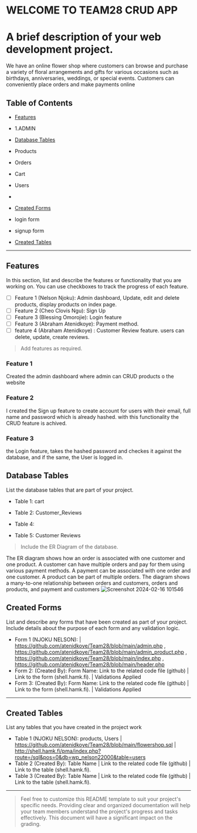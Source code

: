 # WELCOME TO TEAM28 CRUD APP

# A brief description of your web development project.
We have an online flower shop where customers can browse and purchase a variety of floral arrangements and gifts for various occasions such as birthdays, anniversaries, weddings, or special events. Customers can conveniently place orders and make payments online


## Table of Contents
- [Features](#features)
- 1.ADMIN   
    
- [Database Tables](#database-tables)
- Products
- Orders
- Cart
- Users
- 
- [Created Forms](#created-forms)
- login form
- signup form
- [Created Tables](#created-tables)

---

## Features

In this section, list and describe the features or functionality that you are working on. You can use checkboxes to track the progress of each feature.

- [ ] Feature 1 (Nelson Njoku): Admin dashboard, Update, edit and delete products, display products on index page. 
- [ ] Feature 2 (Cheo Clovis Ngu): Sign Up
- [ ] Feature 3 (Blessing Omorojie): Login feature
- [ ] Feature 3 (Abraham Atenidkoye): Payment method.
- [ ] feature 4 (Abraham Atenidkoye) : Customer Review feature. users can delete, update, create reviews.

> Add features as required. 

### Feature 1
Created the admin dashboard where admin can CRUD products o the website
### Feature 2
I created the Sign up feature to create account for users with their email, full name and password which is already hashed. with this functionality the CRUD feature is achived. 

### Feature 3
the Login feature, takes the hashed password and checkes it against the database, and if the same, the User is logged in.


## Database Tables

List the database tables that are part of your project. 

- Table 1: cart 

- Table 2: Customer_Reviews

- Table 4: 

- Table 5: Customer Reviews
   

> Include the ER Diagram of the database.
>
The ER diagram shows how an order is associated with one customer and one product.
A customer can have multiple orders and pay for them using various payment methods.
A payment can be associated with one order and one customer.
A product can be part of multiple orders.
The diagram shows a many-to-one relationship between orders and customers, orders and products, and payment and customers
![Screenshot 2024-02-16 101546](https://github.com/atenidkoye/Team28/assets/143082313/38778c79-9b92-447a-8179-15ca5b078553)





## Created Forms

List and describe any forms that have been created as part of your project. Include details about the purpose of each form and any validation logic.

- Form 1 (NJOKU NELSON):  | https://github.com/atenidkoye/Team28/blob/main/admin.php , https://github.com/atenidkoye/Team28/blob/main/admin_product.php , https://github.com/atenidkoye/Team28/blob/main/index.php , https://github.com/atenidkoye/Team28/blob/main/header.php
- Form 2: (Created By): Form Name: Link to the related code file (github) | Link to the form (shell.hamk.fi).  | Validations Applied
- Form 3: (Created By): Form Name: Link to the related code file (github) | Link to the form (shell.hamk.fi).  | Validations Applied


---

## Created Tables

List any tables that you have created in the project work

- Table 1 (NJOKU NELSON): products, Users | https://github.com/atenidkoye/Team28/blob/main/flowershop.sql | http://shell.hamk.fi/pma/index.php?route=/sql&pos=0&db=wp_nelson22000&table=users 
- Table 2 (Created By): Table Name | Link to the related code file (github) | Link to the table (shell.hamk.fi).
- Table 3 (Created By): Table Name | Link to the related code file (github) | Link to the table (shell.hamk.fi).

---



> Feel free to customize this README template to suit your project's specific needs. Providing clear and organized documentation will help your team members understand the project's progress and tasks effectively. This document will have a significant impact on the grading. 
